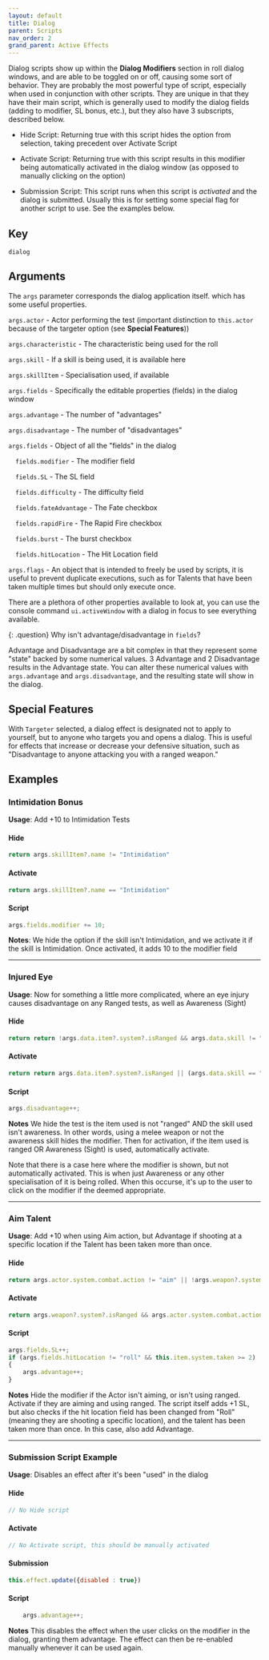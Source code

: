 ```yaml
---
layout: default
title: Dialog
parent: Scripts
nav_order: 2
grand_parent: Active Effects
---
```


Dialog scripts show up within the **Dialog Modifiers** section in roll dialog windows, and are able to be toggled on or off, causing some sort of behavior. They are probably the most powerful type of script, especially when used in conjunction with other scripts. They are unique in that they have their main script, which is generally used to modify the dialog fields (adding to modifier, SL bonus, etc.), but they also have 3 subscripts, described below. 

- Hide Script: Returning true with this script hides the option from selection, taking precedent over Activate Script

- Activate Script: Returning true with this script results in this modifier being automatically activated in the dialog window (as opposed to manually clicking on the option)

- Submission Script: This script runs when this script is *activated* and the dialog is submitted. Usually this is for setting some special flag for another script to use. See the examples below. 


## Key

`dialog`

## Arguments 

The `args` parameter corresponds the dialog application itself. which has some useful properties. 

`args.actor` - Actor performing the test (important distinction to `this.actor` because of the targeter option (see **Special Features**))

`args.characteristic` - The characteristic being used for the roll

`args.skill` - If a skill is being used, it is available here

`args.skillItem` - Specialisation used, if available

`args.fields` - Specifically the editable properties (fields) in the dialog window

`args.advantage` - The number of "advantages"

`args.disadvantage` - The number of "disadvantages"

`args.fields` - Object of all the "fields" in the dialog

&emsp;`fields.modifier` - The modifier field

&emsp;`fields.SL` - The SL field

&emsp;`fields.difficulty` - The difficulty field

&emsp;`fields.fateAdvantage` - The Fate checkbox

&emsp;`fields.rapidFire` - The Rapid Fire checkbox

&emsp;`fields.burst` - The burst checkbox

&emsp;`fields.hitLocation` - The Hit Location field

`args.flags` - An object that is intended to freely be used by scripts, it is useful to prevent duplicate executions, such as for Talents that have been taken multiple times but should only execute once. 


There are a plethora of other properties available to look at, you can use the console command `ui.activeWindow` with a dialog in focus to see everything available.

{: .question}
Why isn't advantage/disadvantage in `fields`?

Advantage and Disadvantage are a bit complex in that they represent some "state" backed by some numerical values. 3 Advantage and 2 Disadvantage results in the Advantage state. You can alter these numerical values with `args.advantage` and `args.disadvantage`, and the resulting state will show in the dialog. 

## Special Features

With `Targeter` selected, a dialog effect is designated not to apply to yourself, but to anyone who targets you and opens a dialog. This is useful for effects that increase or decrease your defensive situation, such as "Disadvantage to anyone attacking you with a ranged weapon."

## Examples

### Intimidation Bonus

**Usage**: Add +10 to Intimidation Tests

#### Hide
```js
return args.skillItem?.name != "Intimidation"
```

#### Activate
```js
return args.skillItem?.name == "Intimidation"
```

#### Script
```js
args.fields.modifier += 10;
```

**Notes**: We hide the option if the skill isn't Intimidation, and we activate it if the skill is Intimidation. Once activated, it adds 10 to the modifier field

---
### Injured Eye

**Usage**: Now for something a little more complicated, where an eye injury causes disadvantage on any Ranged tests, as well as Awareness (Sight)

#### Hide
```js
return return !args.data.item?.system?.isRanged && args.data.skill != "awareness"
```

#### Activate
```js
return return args.data.item?.system?.isRanged || (args.data.skill == "awareness" && args.skillItem?.name == "Sight")

```

#### Script
```js
args.disadvantage++;

```

**Notes** We hide the test is the item used is not "ranged" AND the skill used isn't awareness. In other words, using a melee weapon or not the awareness skill hides the modifier. Then for activation, if the item used is ranged OR Awareness (Sight) is used, automatically activate.

Note that there is a case here where the modifier is shown, but not automatically activated. This is when just Awareness or any other specialisation of it is being rolled. When this occurse, it's up to the user to click on the modifier if the deemed appropriate. 

---
### Aim Talent

**Usage**: Add +10 when using Aim action, but Advantage if shooting at a specific location if the Talent has been taken more than once.

#### Hide
```js
return args.actor.system.combat.action != "aim" || !args.weapon?.system?.isRanged
```

#### Activate
```js
return args.weapon?.system?.isRanged && args.actor.system.combat.action == "aim"
```

#### Script
```js
args.fields.SL++;
if (args.fields.hitLocation != "roll" && this.item.system.taken >= 2)
{
    args.advantage++;
}
```

**Notes** Hide the modifier if the Actor isn't aiming, or isn't using ranged. Activate if they are aiming and using ranged. The script itself adds +1 SL, but also checks if the hit location field has been changed from "Roll" (meaning they are shooting a specific location), and the talent has been taken more than once. In this case, also add Advantage. 

---


### Submission Script Example

**Usage**: Disables an effect after it's been "used" in the dialog

#### Hide
```js
// No Hide script
```

#### Activate
```js
// No Activate script, this should be manually activated
```

#### Submission
```js
this.effect.update({disabled : true})
```

#### Script
```js
    args.advantage++;
```

**Notes** This disables the effect when the user clicks on the modifier in the dialog, granting them advantage. The effect can then be re-enabled manually whenever it can be used again.
